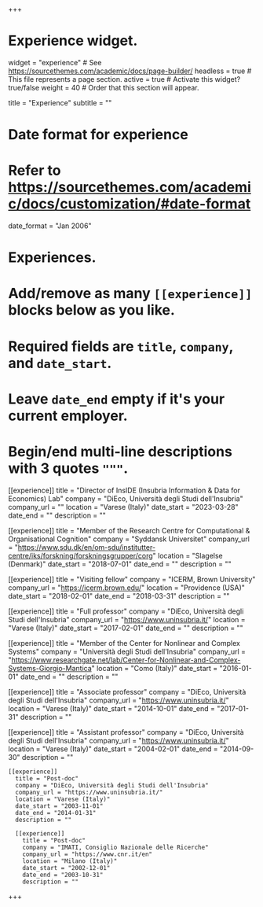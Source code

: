 +++
# Experience widget.
widget = "experience"  # See https://sourcethemes.com/academic/docs/page-builder/
headless = true  # This file represents a page section.
active = true  # Activate this widget? true/false
weight = 40  # Order that this section will appear.

title = "Experience"
subtitle = ""

# Date format for experience
#   Refer to https://sourcethemes.com/academic/docs/customization/#date-format
date_format = "Jan 2006"

# Experiences.
#   Add/remove as many `[[experience]]` blocks below as you like.
#   Required fields are `title`, `company`, and `date_start`.
#   Leave `date_end` empty if it's your current employer.
#   Begin/end multi-line descriptions with 3 quotes `"""`.
[[experience]]
  title = "Director of InsIDE (Insubria Information & Data for Economics) Lab"
  company = "DiEco, Università degli Studi dell'Insubria"
  company_url = ""
  location = "Varese (Italy)"
  date_start = "2023-03-28"
  date_end = ""
  description = ""


[[experience]]
  title = "Member of the Research Centre for Computational & Organisational Cognition"
  company = "Syddansk Universitet"
  company_url = "https://www.sdu.dk/en/om-sdu/institutter-centre/iks/forskning/forskningsgrupper/corg"
  location = "Slagelse (Denmark)"
  date_start = "2018-07-01"
  date_end = ""
  description = ""

  [[experience]]
    title = "Visiting fellow"
    company = "ICERM, Brown University"
    company_url = "https://icerm.brown.edu/"
    location = "Providence (USA)"
    date_start = "2018-02-01"
    date_end = "2018-03-31"
    description = ""

[[experience]]
  title = "Full professor"
  company = "DiEco, Università degli Studi dell'Insubria"
  company_url = "https://www.uninsubria.it/"
  location = "Varese (Italy)"
  date_start = "2017-02-01"
  date_end = ""
  description = ""

  [[experience]]
    title = "Member of the Center for Nonlinear and Complex Systems"
    company = "Università degli Studi dell'Insubria"
    company_url = "https://www.researchgate.net/lab/Center-for-Nonlinear-and-Complex-Systems-Giorgio-Mantica"
    location = "Como (Italy)"
    date_start = "2016-01-01"
    date_end = ""
    description = ""

[[experience]]
  title = "Associate professor"
  company = "DiEco, Università degli Studi dell'Insubria"
  company_url = "https://www.uninsubria.it/"
  location = "Varese (Italy)"
  date_start = "2014-10-01"
  date_end = "2017-01-31"
  description = ""

  [[experience]]
    title = "Assistant professor"
    company = "DiEco, Università degli Studi dell'Insubria"
    company_url = "https://www.uninsubria.it/"
    location = "Varese (Italy)"
    date_start = "2004-02-01"
    date_end = "2014-09-30"
    description = ""

    [[experience]]
      title = "Post-doc"
      company = "DiEco, Università degli Studi dell'Insubria"
      company_url = "https://www.uninsubria.it/"
      location = "Varese (Italy)"
      date_start = "2003-11-01"
      date_end = "2014-01-31"
      description = ""

      [[experience]]
        title = "Post-doc"
        company = "IMATI, Consiglio Nazionale delle Ricerche"
        company_url = "https://www.cnr.it/en"
        location = "Milano (Italy)"
        date_start = "2002-12-01"
        date_end = "2003-10-31"
        description = ""
+++

